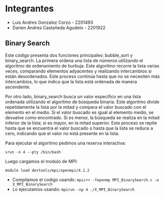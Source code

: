 # Integrantes
* Luis Andres Gonzalez Corzo - 2201493
* Darien Andres Castañeda Agudelo - 2201922

## Binary Search
Este código presenta dos funciones principales: bubble_sort y binary_search. La primera ordena una lista de números utilizando el algoritmo de ordenamiento de burbuja. Este algoritmo recorre la lista varias veces, comparando elementos adyacentes y realizando intercambios si están desordenados. Este proceso continúa hasta que no se necesiten más intercambios, lo que indica que la lista está ordenada de manera ascendente.

Por otro lado, binary_search busca un valor específico en una lista ordenada utilizando el algoritmo de búsqueda binaria. Este algoritmo divide repetidamente la lista por la mitad y compara el valor buscado con el elemento en el medio. Si el valor buscado es igual al elemento medio, se devuelve como encontrado. Si es menor, la búsqueda se realiza en la mitad inferior de la lista; si es mayor, en la mitad superior. Este proceso se repite hasta que se encuentra el valor buscado o hasta que la lista se reduce a cero, indicando que el valor no está presente en la lista.

Para ejecutar el algoritmo pedimos una reserva interactiva:

```
srun -n 4 --pty /bin/bash
```
Luego cargamos el modulo de MPI:
```
module load devtools/mpi/openmpi/4.1.2 
```
* Compilamos el codigo usando: ```mpic++ -fopenmp MPI_BinarySearch.c -o X_MPI_BinarySearch```
* Lo ejecutamos usando: ```mpirun -np 4 ./X_MPI_BinarySearch```

